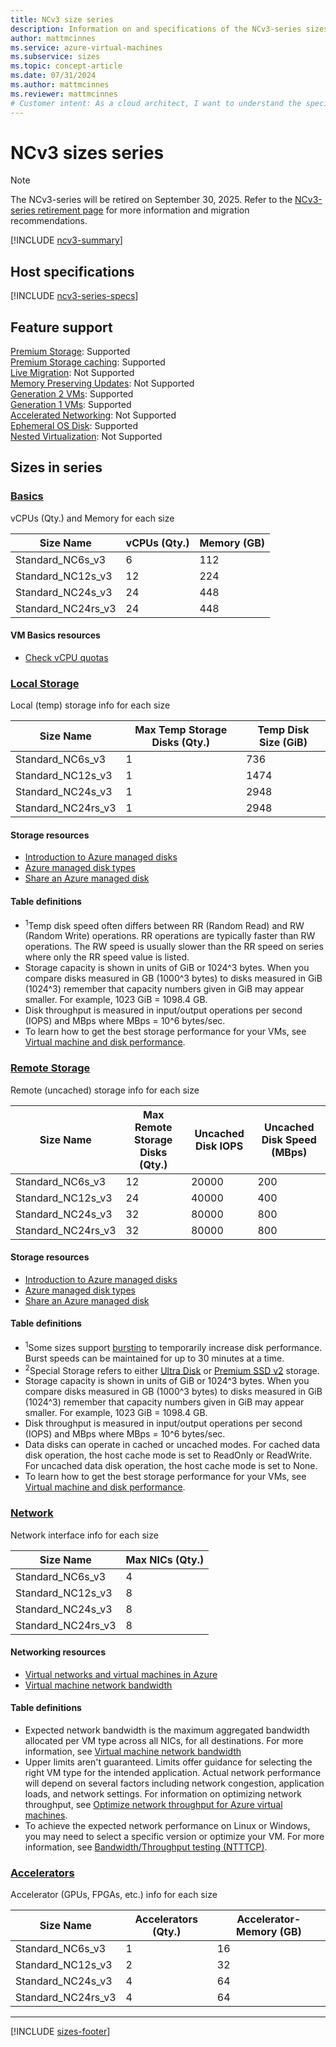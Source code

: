 ```yaml
---
title: NCv3 size series
description: Information on and specifications of the NCv3-series sizes
author: mattmcinnes
ms.service: azure-virtual-machines
ms.subservice: sizes
ms.topic: concept-article
ms.date: 07/31/2024
ms.author: mattmcinnes
ms.reviewer: mattmcinnes
# Customer intent: As a cloud architect, I want to understand the specifications and feature support of the NCv3 series sizes, so that I can select the appropriate virtual machine configuration for high-performance computing workloads.
---
```


# NCv3 sizes series

> [!NOTE]
> The NCv3-series will be retired on September 30, 2025. Refer to the [NCv3-series retirement page](/azure/virtual-machines/ncv3-retirement) for more information and migration recommendations. 

[!INCLUDE [ncv3-summary](./includes/ncv3-series-summary.md)]

## Host specifications
[!INCLUDE [ncv3-series-specs](./includes/ncv3-series-specs.md)]

## Feature support
[Premium Storage](../../premium-storage-performance.md): Supported <br>[Premium Storage caching](../../premium-storage-performance.md): Supported <br>[Live Migration](../../maintenance-and-updates.md): Not Supported <br>[Memory Preserving Updates](../../maintenance-and-updates.md): Not Supported <br>[Generation 2 VMs](../../generation-2.md): Supported <br>[Generation 1 VMs](../../generation-2.md): Supported <br>[Accelerated Networking](/azure/virtual-network/create-vm-accelerated-networking-cli): Not Supported <br>[Ephemeral OS Disk](../../ephemeral-os-disks.md): Supported <br>[Nested Virtualization](/virtualization/hyper-v-on-windows/user-guide/nested-virtualization): Not Supported <br>

## Sizes in series

### [Basics](#tab/sizebasic)

vCPUs (Qty.) and Memory for each size

| Size Name | vCPUs (Qty.) | Memory (GB) |
| --- | --- | --- |
| Standard_NC6s_v3 | 6 | 112 |
| Standard_NC12s_v3 | 12 | 224 |
| Standard_NC24s_v3 | 24 | 448 |
| Standard_NC24rs_v3 | 24 | 448 |

#### VM Basics resources
- [Check vCPU quotas](../../../virtual-machines/quotas.md)

### [Local Storage](#tab/sizestoragelocal)

Local (temp) storage info for each size

| Size Name | Max Temp Storage Disks (Qty.) | Temp Disk Size (GiB) |
| --- | --- | --- |
| Standard_NC6s_v3 | 1 | 736 |
| Standard_NC12s_v3 | 1 | 1474 |
| Standard_NC24s_v3 | 1 | 2948 |
| Standard_NC24rs_v3 | 1 | 2948 |

#### Storage resources
- [Introduction to Azure managed disks](../../../virtual-machines/managed-disks-overview.md)
- [Azure managed disk types](../../../virtual-machines/disks-types.md)
- [Share an Azure managed disk](../../../virtual-machines/disks-shared.md)

#### Table definitions
- <sup>1</sup>Temp disk speed often differs between RR (Random Read) and RW (Random Write) operations. RR operations are typically faster than RW operations. The RW speed is usually slower than the RR speed on series where only the RR speed value is listed.
- Storage capacity is shown in units of GiB or 1024^3 bytes. When you compare disks measured in GB (1000^3 bytes) to disks measured in GiB (1024^3) remember that capacity numbers given in GiB may appear smaller. For example, 1023 GiB = 1098.4 GB.
- Disk throughput is measured in input/output operations per second (IOPS) and MBps where MBps = 10^6 bytes/sec.
- To learn how to get the best storage performance for your VMs, see [Virtual machine and disk performance](../../../virtual-machines/disks-performance.md).

### [Remote Storage](#tab/sizestorageremote)

Remote (uncached) storage info for each size

| Size Name | Max Remote Storage Disks (Qty.) | Uncached Disk IOPS | Uncached Disk Speed (MBps) |
| --- | --- | --- | --- |
| Standard_NC6s_v3 | 12 | 20000 | 200 |
| Standard_NC12s_v3 | 24 | 40000 | 400 |
| Standard_NC24s_v3 | 32 | 80000 | 800 |
| Standard_NC24rs_v3 | 32 | 80000 | 800 |

#### Storage resources
- [Introduction to Azure managed disks](../../../virtual-machines/managed-disks-overview.md)
- [Azure managed disk types](../../../virtual-machines/disks-types.md)
- [Share an Azure managed disk](../../../virtual-machines/disks-shared.md)

#### Table definitions
- <sup>1</sup>Some sizes support [bursting](../../disk-bursting.md) to temporarily increase disk performance. Burst speeds can be maintained for up to 30 minutes at a time.
- <sup>2</sup>Special Storage refers to either [Ultra Disk](../../../virtual-machines/disks-enable-ultra-ssd.md) or [Premium SSD v2](../../../virtual-machines/disks-deploy-premium-v2.md) storage.
- Storage capacity is shown in units of GiB or 1024^3 bytes. When you compare disks measured in GB (1000^3 bytes) to disks measured in GiB (1024^3) remember that capacity numbers given in GiB may appear smaller. For example, 1023 GiB = 1098.4 GB.
- Disk throughput is measured in input/output operations per second (IOPS) and MBps where MBps = 10^6 bytes/sec.
- Data disks can operate in cached or uncached modes. For cached data disk operation, the host cache mode is set to ReadOnly or ReadWrite. For uncached data disk operation, the host cache mode is set to None.
- To learn how to get the best storage performance for your VMs, see [Virtual machine and disk performance](../../../virtual-machines/disks-performance.md).


### [Network](#tab/sizenetwork)

Network interface info for each size

| Size Name | Max NICs (Qty.) |
| --- | --- |
| Standard_NC6s_v3 | 4 |
| Standard_NC12s_v3 | 8 |
| Standard_NC24s_v3 | 8 |
| Standard_NC24rs_v3 | 8 |

#### Networking resources
- [Virtual networks and virtual machines in Azure](/azure/virtual-network/network-overview)
- [Virtual machine network bandwidth](/azure/virtual-network/virtual-machine-network-throughput)

#### Table definitions
- Expected network bandwidth is the maximum aggregated bandwidth allocated per VM type across all NICs, for all destinations. For more information, see [Virtual machine network bandwidth](/azure/virtual-network/virtual-machine-network-throughput)
- Upper limits aren't guaranteed. Limits offer guidance for selecting the right VM type for the intended application. Actual network performance will depend on several factors including network congestion, application loads, and network settings. For information on optimizing network throughput, see [Optimize network throughput for Azure virtual machines](/azure/virtual-network/virtual-network-optimize-network-bandwidth). 
-  To achieve the expected network performance on Linux or Windows, you may need to select a specific version or optimize your VM. For more information, see [Bandwidth/Throughput testing (NTTTCP)](/azure/virtual-network/virtual-network-bandwidth-testing).

### [Accelerators](#tab/sizeaccelerators)

Accelerator (GPUs, FPGAs, etc.) info for each size

| Size Name | Accelerators (Qty.) | Accelerator-Memory (GB) |
| --- | --- | --- |
| Standard_NC6s_v3 | 1 | 16 |
| Standard_NC12s_v3 | 2 | 32 |
| Standard_NC24s_v3 | 4 | 64 |
| Standard_NC24rs_v3 | 4 | 64 |

---

[!INCLUDE [sizes-footer](../includes/sizes-footer.md)]
